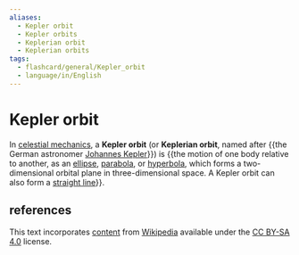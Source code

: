```yaml
---
aliases:
  - Kepler orbit
  - Kepler orbits
  - Keplerian orbit
  - Keplerian orbits
tags:
  - flashcard/general/Kepler_orbit
  - language/in/English
---
```


# Kepler orbit

In [celestial mechanics](celestial%20mechanics.md), a __Kepler orbit__ (or __Keplerian orbit__, named after {{the German astronomer [Johannes Kepler](Johannes%20Kepler.md)}}) is {{the motion of one body relative to another, as an [ellipse](ellipse.md), [parabola](parabola.md), or [hyperbola](hyperbola.md), which forms a two-dimensional orbital plane in three-dimensional space. A Kepler orbit can also form a [straight line](line%20(geometry).md)}}. <!--SR:!2024-07-19,4,270!2024-07-19,4,270-->

## references

This text incorporates [content](https://en.wikipedia.org/wiki/Kepler_orbit) from [Wikipedia](Wikipedia.md) available under the [CC BY-SA 4.0](https://creativecommons.org/licenses/by-sa/4.0/) license.
